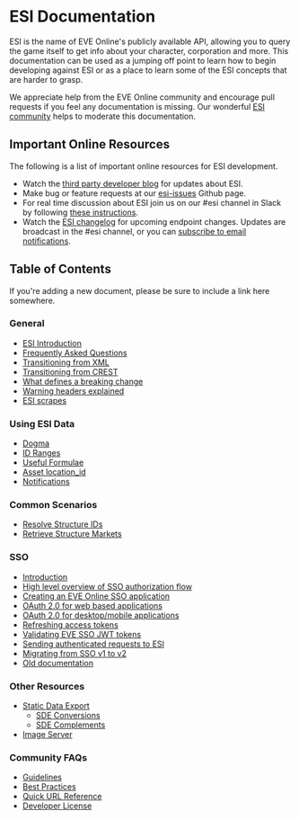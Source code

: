 # ESI Documentation
ESI is the name of EVE Online's publicly available API, allowing you to query the game itself to get info about your character, corporation and more. This documentation can be used as a jumping off point to learn how to begin developing against ESI or as a place to learn some of the ESI concepts that are harder to grasp.

We appreciate help from the EVE Online community and encourage pull requests if you feel any documentation is missing. Our wonderful [ESI community](https://github.com/esi/esi-issues/blob/master/contributors.md#esi-community-members) helps to moderate this documentation.

## Important Online Resources
The following is a list of important online resources for ESI development.

* Watch the [third party developer blog](https://developers.eveonline.com/blog) for updates about ESI.
* Make bug or feature requests at our [esi-issues](https://github.com/esi/esi-issues) Github page.
* For real time discussion about ESI join us on our #esi channel in Slack by following [these instructions](https://www.fuzzwork.co.uk/tweetfleet-slack-invites/).
* Watch the [ESI changelog](https://github.com/esi/esi-issues/blob/master/changelog.md) for upcoming endpoint changes. Updates are broadcast in the #esi channel, or you can [subscribe to email notifications](https://app.github-file-watcher.com/?repository=esi/esi-issues&glob=changelog.md).

## Table of Contents
If you're adding a new document, please be sure to include a link here somewhere.

### General

- [ESI Introduction](docs/esi_introduction.md)
- [Frequently Asked Questions](docs/FAQ.md)
- [Transitioning from XML](docs/XML_to_ESI.md)
- [Transitioning from CREST](docs/CREST_to_ESI.md)
- [What defines a breaking change](docs/breaking_changes.md)
- [Warning headers explained](docs/warning_header.md)
- [ESI scrapes](docs/esi_scrapes.md)

### Using ESI Data

- [Dogma](docs/dogma.md)
- [ID Ranges](docs/id_ranges.md)
- [Useful Formulae](docs/useful_formulae.md)
- [Asset location_id](docs/asset_location_id.md)
- [Notifications](docs/notifications.md)

### Common Scenarios
- [Resolve Structure IDs](docs/scenarios/resolve_structure_ids.md)
- [Retrieve Structure Markets](docs/scenarios/structure_markets.md)

### SSO

- [Introduction](docs/sso/README.md)
- [High level overview of SSO authorization flow](docs/sso/sso_authorization_flow.md)
- [Creating an EVE Online SSO application](docs/sso/creating_sso_application.md)
- [OAuth 2.0 for web based applications](docs/sso/web_based_sso_flow.md)
- [OAuth 2.0 for desktop/mobile applications](docs/sso/native_sso_flow.md)
- [Refreshing access tokens](docs/sso/refreshing_access_tokens.md)
- [Validating EVE SSO JWT tokens](docs/sso/validating_eve_jwt.md)
- [Sending authenticated requests to ESI](docs/sso/sending_esi_auth_request.md)
- [Migrating from SSO v1 to v2](docs/sso/migrate_v1_v2.md)
- [Old documentation](https://github.com/ccpgames/eveonline-third-party-documentation/blob/master/docs/sso/index.md)

### Other Resources

- [Static Data Export](docs/sde_introduction.md)
  - [SDE Conversions](docs/sde_conversions.md)
  - [SDE Complements](docs/sde_complements.md)
- [Image Server](docs/image_server.md)

### Community FAQs

- [Guidelines](docs/guidelines.md)
- [Best Practices](docs/best_practices.md)
- [Quick URL Reference](docs/quick_reference.md)
- [Developer License](docs/developer_license.md)
